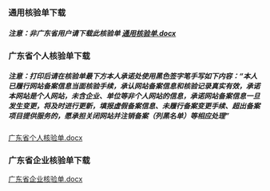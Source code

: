 ### 通用核验单下载

##### 注意：非广东省用户请下载此核验单 [通用核验单.docx](https://badownload.s3.cn-north-1.jdcloud-oss.com/heyandan/quanguohyd.jpg)

### 广东省个人核验单下载

##### 注意：打印后请在核验单最下方本人承诺处使用黑色签字笔手写如下内容：“本人已履行网站备案信息当面核验手续，承认网站备案信息和核验记录真实有效，承诺本网站是个人网站，未含企业、单位等非个人网站的信息，承诺网站备案信息一旦发生变更，将及时进行更新，填报虚假备案信息、未履行备案变更手续、超出备案项目提供服务的，愿承担关闭网站并注销备案（列黑名单）等相应处理”

[广东省个人核验单.docx](https://badownload.s3.cn-north-1.jdcloud-oss.com/heyandan/guangdonggeren.pdf)

### 广东省企业核验单下载

[广东省企业核验单.docx](https://badownload.s3.cn-north-1.jdcloud-oss.com/heyandan/guangdongdanwei.pdf)
